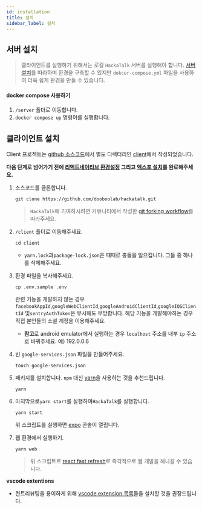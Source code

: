 ```yaml
---
id: installation
title: 설치
sidebar_label: 설치
---
```


## 서버 설치

> 클라이언트를 실행하기 위해서는 로컬 `HackaTalk` 서버를 실행해야 합니다. [서버 설치](/docs/server/installation)를 따라하며 환경을 구축할 수 있지만 `dokcer-compose.yml` 파일을 사용하여 더욱 쉽게 환경을 만들 수 있습니다.

#### docker compose 사용하기

1. `/server` 폴더로 이동합니다.
2. `docker compose up` 명령어를 실행합니다.

## 클라이언트 설치

Client 프로젝트는 [github 소스코드](https://github.com/dooboolab/hackatalk)에서 별도 디렉터리인 [client](https://github.com/dooboolab/hackatalk/tree/master/client)에서 작성되었습니다.

**다음 단계로 넘어가기 전에 [리액트네이티브 환경설정](https://reactnative.dev/docs/environment-setup) 그리고 [엑스포 설치](https://docs.expo.io/get-started/installation)를 완료해주세요.**

1. 소스코드를 클론합니다.

   ```
   git clone https://github.com/dooboolab/hackatalk.git
   ```

   > `HackaTalk`에 기여하시려면 커뮤니티에서 작성한 [git forking workflow](https://medium.com/dooboolab/quick-start-for-contributing-to-whatssub-with-forking-workflow-16c8c971adc5)를 따라주세요.

2. `/client` 폴더로 이동해주세요.

   ```
   cd client
   ```

   - `yarn.lock`과`package-lock.json`은 때때로 충돌을 일으킵니다. 그들 중 하나를 삭제해주세요.

3. 환경 파일을 복사해주세요.

   ```
   cp .env.sample .env
   ```

   관련 기능을 개발하지 않는 경우`facebookAppId`,`googleWebClientId`,`googleAndroidClientId`,`googleIOSClientId` 및`sentryAuthToken`은 무시해도 무방합니다. 해당 기능을 개발해야하는 경우 직접 본인들의 소셜 계정을 이용해주세요.

   - **참고**로 android emulator에서 실행하는 경우 `localhost` 주소를 내부 `ip` 주소로 바꿔주세요. 예) 192.0.0.6

4. 빈 `google-services.json` 파일을 만들어주세요.

   ```
   touch google-services.json
   ```

5. 패키지를 설치합니다. `npm` 대신 [yarn](https://classic.yarnpkg.com)을 사용하는 것을 추천드립니다.

   ```
   yarn
   ```

6. 마지막으로`yarn start`를 실행하여`HackaTalk`를 실행합니다.

   ```
   yarn start
   ```

   위 스크립트를 실행하면 [expo](https://expo.io) 콘솔이 열립니다.

7. 웹 환경에서 실행하기.
   ```
   yarn web
   ```
   > 위 스크립트르 [react fast refresh](https://javascript.plainenglish.io/react-fast-refresh-the-new-react-hot-reloader-652c6645548c)로 즉각적으로 웹 개발을 해나갈 수 있습니다.

**vscode extentions**

- 컨트리뷰팅을 용이하게 위해 [vscode extension 목록](https://gist.github.com/hyochan/815e9040593180c4725d7694d863e5a1#gistcomment-3019263)들을 설치할 것을 권장드립니다.
